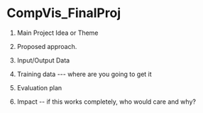 # CompVis_FinalProj

1. Main Project Idea or Theme
2. Proposed approach. 

3. Input/Output Data

4. Training data --- where are you going to get it

5. Evaluation plan

6. Impact -- if this works completely, who would care and why?

